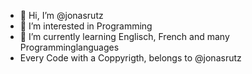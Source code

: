 - 👋 Hi, I’m @jonasrutz
- 👀 I’m interested in Programming
- 🌱 I’m currently learning Englisch, French and many Programminglanguages
- Every Code with a Coppyrigth, belongs to @jonasrutz
  
<!---
jonasrutz/jonasrutz is a ✨ special ✨ repository because its `README.md` (this file) appears on your GitHub profile.
You can click the Preview link to take a look at your changes.
--->
